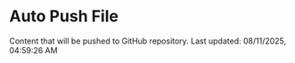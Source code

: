 # Auto Push File

Content that will be pushed to GitHub repository.
Last updated: 08/11/2025, 04:59:26 AM
